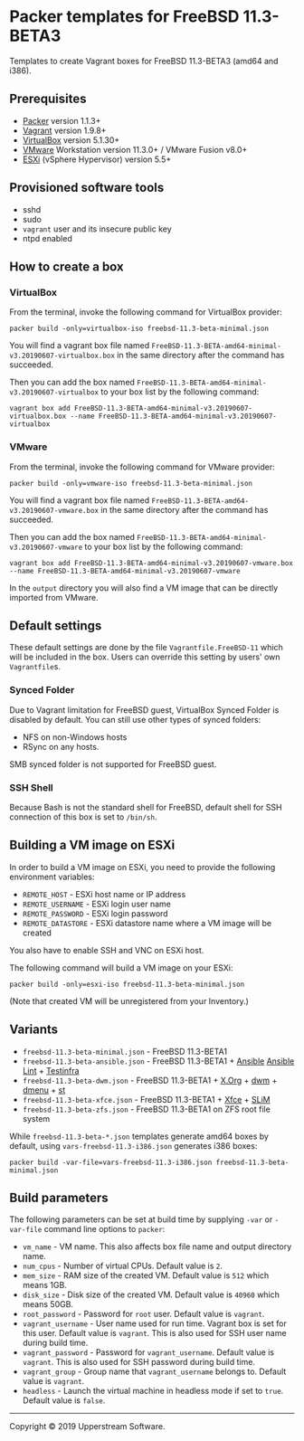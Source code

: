 # Packer templates for FreeBSD 11.3-BETA3

Templates to create Vagrant boxes for FreeBSD 11.3-BETA3 (amd64 and i386).


## Prerequisites

* [Packer][] version 1.1.3+
* [Vagrant][] version 1.9.8+
* [VirtualBox][] version 5.1.30+
* [VMware][] Workstation version 11.3.0+ / VMware Fusion v8.0+
* [ESXi][] (vSphere Hypervisor) version 5.5+

[ESXi]: http://www.vmware.com/products/vsphere-hypervisor
    "Free VMware vSphere Hypervisor, Free Virtualization (ESXi)"
[Packer]: https://www.packer.io/ "Packer by HashiCorp"
[Vagrant]: https://www.vagrantup.com/ "Vagrant"
[VirtualBox]: https://www.virtualbox.org/ "Oracle VM VirtualBox"
[VMware]: http://www.vmware.com/
    "VMware Virtualization for Desktop &amp; Server, Application,
    Public &amp; Hybrid Clouds"


## Provisioned software tools

* sshd
* sudo
* `vagrant` user and its insecure public key
* ntpd enabled


## How to create a box

### VirtualBox

From the terminal, invoke the following command for VirtualBox provider:

    packer build -only=virtualbox-iso freebsd-11.3-beta-minimal.json

You will find a vagrant box file named `FreeBSD-11.3-BETA-amd64-minimal-v3.20190607-virtualbox.box`
in the same directory after the command has succeeded.

Then you can add the box named `FreeBSD-11.3-BETA-amd64-minimal-v3.20190607-virtualbox`
to your box list by the following command:

    vagrant box add FreeBSD-11.3-BETA-amd64-minimal-v3.20190607-virtualbox.box --name FreeBSD-11.3-BETA-amd64-minimal-v3.20190607-virtualbox

### VMware

From the terminal, invoke the following command for VMware provider:

    packer build -only=vmware-iso freebsd-11.3-beta-minimal.json

You will find a vagrant box file named `FreeBSD-11.3-BETA-amd64-v3.20190607-vmware.box`
in the same directory after the command has succeeded.

Then you can add the box named `FreeBSD-11.3-BETA-amd64-minimal-v3.20190607-vmware`
to your box list by the following command:

    vagrant box add FreeBSD-11.3-BETA-amd64-minimal-v3.20190607-vmware.box --name FreeBSD-11.3-BETA-amd64-minimal-v3.20190607-vmware

In the `output` directory you will also find a VM image that can be
directly imported from VMware.


## Default settings

These default settings are done by the file `Vagrantfile.FreeBSD-11`
which will be included in the box.  Users can override this setting by
users' own `Vagrantfile`s.

### Synced Folder

Due to Vagrant limitation for FreeBSD guest, VirtualBox Synced Folder
is disabled by default.  You can still use other types of synced
folders:

* NFS on non-Windows hosts
* RSync on any hosts.

SMB synced folder is not supported for FreeBSD guest.

### SSH Shell

Because Bash is not the standard shell for FreeBSD, default shell for
SSH connection of this box is set to `/bin/sh`.


## Building a VM image on ESXi

In order to build a VM image on ESXi, you need to provide the following
environment variables:

* `REMOTE_HOST` - ESXi host name or IP address
* `REMOTE_USERNAME` - ESXi login user name
* `REMOTE_PASSWORD` - ESXi login password
* `REMOTE_DATASTORE` - ESXi datastore name where a VM image will be
   created

You also have to enable SSH and VNC on ESXi host.

The following command will build a VM image on your ESXi:

    packer build -only=esxi-iso freebsd-11.3-beta-minimal.json

(Note that created VM will be unregistered from your Inventory.)


## Variants

* `freebsd-11.3-beta-minimal.json` - FreeBSD 11.3-BETA1
* `freebsd-11.3-beta-ansible.json` - FreeBSD 11.3-BETA1 + [Ansible][] [Ansible Lint] + [Testinfra][]
* `freebsd-11.3-beta-dwm.json` - FreeBSD 11.3-BETA1 + [X.Org][] + [dwm][] + [dmenu][] + [st][]
* `freebsd-11.3-beta-xfce.json` - FreeBSD 11.3-BETA1 + [Xfce][] + [SLiM][]
* `freebsd-11.3-beta-zfs.json` - FreeBSD 11.3-BETA1 on ZFS root file system

While `freebsd-11.3-beta-*.json` templates generate amd64 boxes by default, using `vars-freebsd-11.3-i386.json` generates i386 boxes:

    packer build -var-file=vars-freebsd-11.3-i386.json freebsd-11.3-beta-minimal.json

[Ansible]: https://www.ansible.com/ "Ansible is Simple IT Automation"
[Ansible Lint]: https://docs.ansible.com/ansible-lint/
  "Ansible Lint Documentation &mdash; Ansible Documentation"
[dmenu]: http://tools.suckless.org/dmenu/ "dmenu | suckless.org tools"
[dwm]: http://dwm.suckless.org/
  "suckless.org dwm - dynamic window manager"
[SLiM]: https://sourceforge.net/projects/slim.berlios/
  "SLiM download | SourceForge.net"
[st]: http://st.suckless.org/ "suckless.org st - simple terminal"
[Testinfra]: https://testinfra.readthedocs.io/en/latest/
  "Testinfra test your infrastructure &mdash; testinfra 1.6.4 documentation"
[X.Org]: https://www.x.org/wiki/ "X.Org"
[Xfce]: http://www.xfce.org/ "Xfce Desktop Environment"


## Build parameters

The following parameters can be set at build time by supplying `-var`
or `-var-file` command line options to `packer`:

* `vm_name` - VM name.  This also affects box file name and output
  directory name.
* `num_cpus` - Number of virtual CPUs.  Default value is `2`.
* `mem_size` - RAM size of the created VM.  Default value is `512`
  which means 1GB.
* `disk_size` - Disk size of the created VM.  Default value is `40960`
  which means 50GB.
* `root_password` - Password for `root` user.  Default value is
  `vagrant`.
* `vagrant_username` - User name used for run time.  Vagrant box is set
  for this user.  Default value is `vagrant`.
  This is also used for SSH user name during build time.
* `vagrant_password` - Password for `vagrant_username`.  Default value
  is `vagrant`.  This is also used for SSH password during build time.
* `vagrant_group` - Group name that `vagrant_username` belongs to.
  Default value is `vagrant`.
* `headless` - Launch the virtual machine in headless mode if set to
  `true`.  Default value is `false`.


- - -

Copyright &copy; 2019 Upperstream Software.
